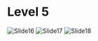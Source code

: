 # Level 5
![Slide16](https://user-images.githubusercontent.com/109026153/199308598-f9bb9b6b-756c-4499-8f47-51d5cb70dbb2.PNG)
![Slide17](https://user-images.githubusercontent.com/109026153/199308609-74e1b1d3-22c6-483e-995f-b528606c6b6e.PNG)
![Slide18](https://user-images.githubusercontent.com/109026153/199308619-94fe067e-13ee-4dfb-9e6e-78ada8daac3d.PNG)
